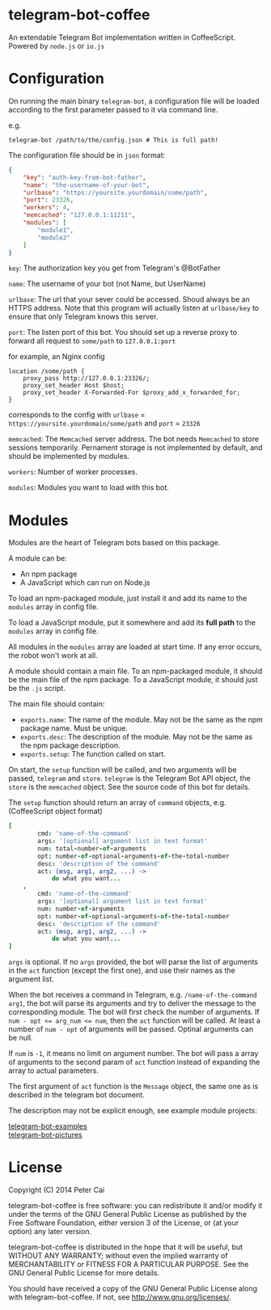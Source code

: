 telegram-bot-coffee
===

An extendable Telegram Bot implementation written in CoffeeScript. Powered by `node.js` or `io.js`

Configuration
===

On running the main binary `telegram-bot`, a configuration file will be loaded according to the first parameter passed to it via command line.

e.g.  
```shell
telegram-bot /path/to/the/config.json # This is full path!
```

The configuration file should be in `json` format:

```json
{
	"key": "auth-key-from-bot-father",
	"name": "the-username-of-your-bot",
	"urlbase": "https://yoursite.yourdomain/some/path",
	"port": 23326,
	"workers": 4,
	"memcached": "127.0.0.1:11211",
	"modules": [
		"module1",
		"module2"
	]
}
```

`key`: The authorization key you get from Telegram's @BotFather

`name`: The username of your bot (not Name, but UserName)

`urlbase`: The url that your sever could be accessed. Shoud always be an HTTPS address. Note that this program will actually listen at `urlbase/key` to ensure that only Telegram knows this server.  

`port`: The listen port of this bot. You should set up a reverse proxy to forward all request to `some/path` to `127.0.0.1:port`

for example, an Nginx config

```
location /some/path {
	proxy_pass http://127.0.0.1:23326/;
	proxy_set_header Host $host;
	proxy_set_header X-Forwarded-For $proxy_add_x_forwarded_for;
}
```

corresponds to the config with `urlbase` = `https://yoursite.yourdomain/some/path` and `port` = `23326`

`memcached`: The `Memcached` server address. The bot needs `Memcached` to store sessions temporarily. Pernament storage is not implemented by default, and should be implemented by modules.

`workers`: Number of worker processes.

`modules`: Modules you want to load with this bot.

Modules
===

Modules are the heart of Telegram bots based on this package.

A module can be:

* An npm package
* A JavaScript which can run on Node.js

To load an npm-packaged module, just install it and add its name to the `modules` array in config file.

To load a JavaScript module, put it somewhere and add its __full path__ to the `modules` array in config file.

All modules in the `modules` array are loaded at start time. If any error occurs, the robot won't work at all.

A module should contain a main file. To an npm-packaged module, it should be the main file of the npm package. To a JavaScript module, it should just be the `.js` script.

The main file should contain:

* `exports.name`: The name of the module. May not be the same as the npm package name. Must be unique.
* `exports.desc`: The description of the module. May not be the same as the npm package description.
* `exports.setup`: The function called on start.

On start, the `setup` function will be called, and two arguments will be passed, `telegram` and `store`. `telegram` is the Telegram Bot API object, the `store` is the `memcached` object. See the source code of this bot for details.

The `setup` function should return an array of `command` objects, e.g. (CoffeeScript object format)

```coffeescript
[
		cmd: 'name-of-the-command'
		args: '[optional] argument list in text format'
		num: total-number-of-arguments
		opt: number-of-optional-arguments-of-the-total-number
		desc: 'description of the command'
		act: (msg, arg1, arg2, ...) ->
			do what you want...
	,
		cmd: 'name-of-the-command'
		args: '[optional] argument list in text format'
		num: number-of-arguments
		opt: number-of-optional-arguments-of-the-total-number
		desc: 'description of the command'
		act: (msg, arg1, arg2, ...) ->
			do what you want...
]
```

`args` is optional. If no `args` provided, the bot will parse the list of arguments in the `act` function (except the first one), and use their names as the argument list.

When the bot receives a command in Telegram, e.g. `/name-of-the-command arg1`, the bot will parse its arguments and try to deliver the message to the corresponding module.
The bot will first check the number of arguments. If `num - opt <= arg_num <= num`, then the `act` function will be called. At least a number of `num - opt` of arguments will be passed. Optinal arguments can be null.

If `num` is `-1`, it means no limit on argument number. The bot will pass a array of arguments to the second param of `act` function instead of expanding the array to actual parameters.

The first argument of `act` function is the `Message` object, the same one as is described in the telegram bot document.

The description may not be explicit enough, see example module projects:

[telegram-bot-examples](https://github.com/PeterCxy/telegram-bot-examples)  
[telegram-bot-pictures](https://github.com/PeterCxy/telegram-bot-pictures)

License
===

Copyright (C) 2014 Peter Cai

telegram-bot-coffee is free software: you can redistribute it and/or modify
it under the terms of the GNU General Public License as published by
the Free Software Foundation, either version 3 of the License, or
(at your option) any later version.

telegram-bot-coffee is distributed in the hope that it will be useful,
but WITHOUT ANY WARRANTY; without even the implied warranty of
MERCHANTABILITY or FITNESS FOR A PARTICULAR PURPOSE.  See the
GNU General Public License for more details.

You should have received a copy of the GNU General Public License
along with telegram-bot-coffee.  If not, see <http://www.gnu.org/licenses/>.

